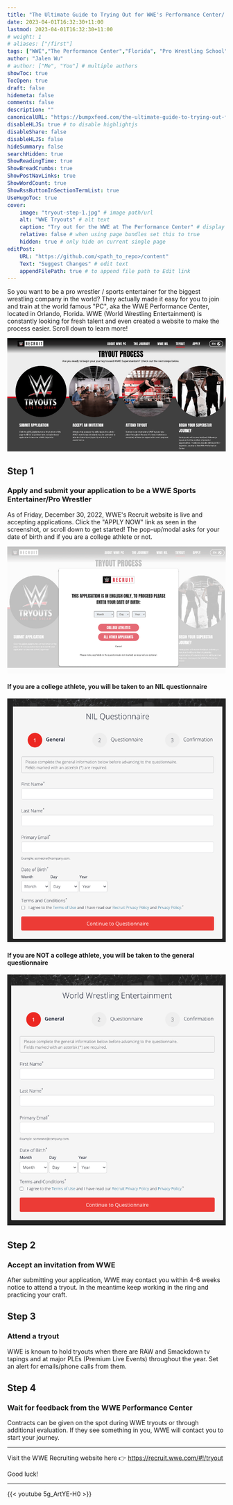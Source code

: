 ```yaml
---
title: "The Ultimate Guide to Trying Out for WWE's Performance Center/ Tips & Tricks to Become a Pro Wrestler"
date: 2023-04-01T16:32:30+11:00
lastmod: 2023-04-01T16:32:30+11:00
# weight: 1
# aliases: ["/first"]
tags: ["WWE","The Performance Center","Florida", "Pro Wrestling School"]
author: "Jalen Wu"
# author: ["Me", "You"] # multiple authors
showToc: true
TocOpen: true
draft: false
hidemeta: false
comments: false
description: ""
canonicalURL: "https://bumpxfeed.com/the-ultimate-guide-to-trying-out-for-wwes-performance-center"
disableHLJS: true # to disable highlightjs
disableShare: false
disableHLJS: false
hideSummary: false
searchHidden: true
ShowReadingTime: true
ShowBreadCrumbs: true
ShowPostNavLinks: true
ShowWordCount: true
ShowRssButtonInSectionTermList: true
UseHugoToc: true
cover:
    image: "tryout-step-1.jpg" # image path/url
    alt: "WWE Tryouts" # alt text
    caption: "Try out for the WWE at The Performance Center" # display caption under cover
    relative: false # when using page bundles set this to true
    hidden: true # only hide on current single page
editPost:
    URL: "https://github.com/<path_to_repo>/content"
    Text: "Suggest Changes" # edit text
    appendFilePath: true # to append file path to Edit link
---
```


<!--more-->

So you want to be a pro wrestler / sports entertainer for the biggest wrestling company in the world? They actually made it easy for you to join and train at the world famous "PC", aka the WWE Performance Center, located in Orlando, Florida. WWE (World Wrestling Entertainment) is constantly looking for fresh talent and even created a website to make the process easier. Scroll down to learn more!


![Four Steps to make it with WWE's Performance Center](4-steps-to-make-it-to-wwe.png)


## Step 1 
### Apply and submit your application to be a WWE Sports Entertainer/Pro Wrestler
As of Friday, December 30, 2022, WWE's Recruit website is live and accepting applications. Click the "APPLY NOW" link as seen in the screenshot, or scroll down to get started! The pop-up/modal asks for your date of birth and if you are a college athlete or not.

![WWE Performance Center asks for your birthday and if you are a college athlete or not](wwe-paywall.png)

#### If you are a college athlete, you will be taken to an NIL questionnaire

![WWE NIL Questionnaire for college athletes](wwe-nil.png)

#### If you are NOT a college athlete, you will be taken to the general questionnaire

![WWE General application](wwe-general.png)

## Step 2
### Accept an invitation from WWE
After submitting your application, WWE may contact you within 4-6 weeks notice to attend a tryout. In the meantime keep working in the ring and practicing your craft.

## Step 3
### Attend a tryout
WWE is known to hold tryouts when there are RAW and Smackdown tv tapings and at major PLEs (Premium Live Events) throughout the year. Set an alert for emails/phone calls from them.

## Step 4
### Wait for feedback from the WWE Performance Center
Contracts can be given on the spot during WWE tryouts or through additional evaluation. If they see something in you, WWE will contact you to start your journey.

---

Visit the WWE Recruiting website here 👉 https://recruit.wwe.com/#!/tryout

Good luck!

---

{{< youtube 5g_ArtYE-H0 >}}